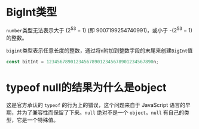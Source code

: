 # BigInt类型

`number`类型无法表示大于 ($2^{53} - 1$) (即 9007199254740991)，或小于 -($2^{53} - 1$)的整数。

`bigint`类型表示任意长度的整数，通过将`n`附加到整数字段的末尾来创建`BigInt`值

```js
const bitInt = 1234567890123456789012345678901234567890n;
```

# typeof null的结果为什么是object

这是官方承认的 `typeof` 的行为上的错误，这个问题来自于 JavaScript 语言的早期，并为了兼容性而保留了下来。`null` 绝对不是一个 `object`。`null` 有自己的类型，它是一个特殊值。